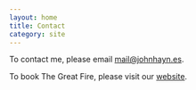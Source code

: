 ```yaml
---
layout: home
title: Contact
category: site
---
```


To contact me, please email [mail@johnhayn.es](mailto:mail@johnhayn.es).

To book The Great Fire, please visit our [website](https://www.thegreatfire.co.uk/).